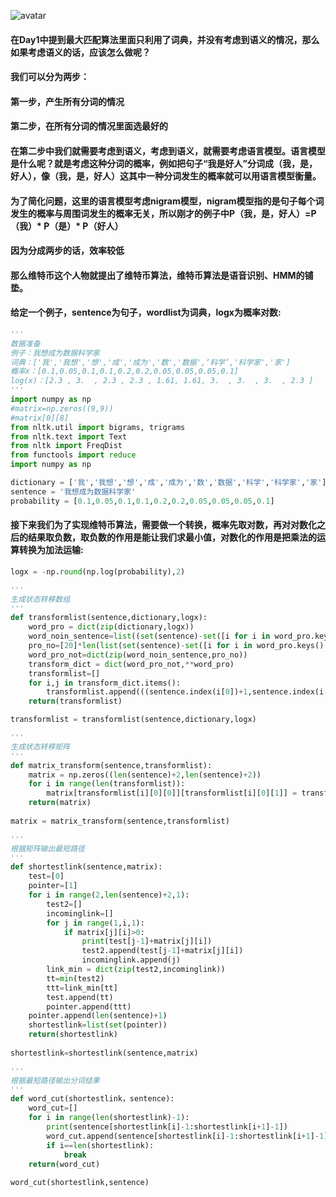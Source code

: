 ![avatar](/Users/betty/Downloads/自然语言处理/贪心学园课程练习/自建课程练习/02维特币算法-改.png)


#### 在Day1中提到最大匹配算法里面只利用了词典，并没有考虑到语义的情况，那么如果考虑语义的话，应该怎么做呢？
#### 我们可以分为两步：
#### 第一步，产生所有分词的情况
#### 第二步，在所有分词的情况里面选最好的
#### 在第二步中我们就需要考虑到语义，考虑到语义，就需要考虑语言模型。语言模型是什么呢？就是考虑这种分词的概率，例如把句子“我是好人”分词成（我，是，好人），像（我，是，好人）这其中一种分词发生的概率就可以用语言模型衡量。
#### 为了简化问题，这里的语言模型考虑nigram模型，nigram模型指的是句子每个词发生的概率与周围词发生的概率无关，所以刚才的例子中P（我，是，好人）=P（我）* P（是）* P（好人）

#### 因为分成两步的话，效率较低
#### 那么维特币这个人物就提出了维特币算法，维特币算法是语音识别、HMM的铺垫。

#### 给定一个例子，sentence为句子，wordlist为词典，logx为概率对数:
```python
'''
数据准备
例子：我想成为数据科学家
词典：['我','我想','想','成','成为','数','数据',‘科学’,'科学家','家']
概率x：[0.1,0.05,0.1,0.1,0.2,0.2,0.05,0.05,0.05,0.1]
log(x)：[2.3 , 3.  , 2.3 , 2.3 , 1.61, 1.61, 3.  , 3.  , 3.  , 2.3 ]   
'''
import numpy as np
#matrix=np.zeros((9,9))
#matrix[0][8]
from nltk.util import bigrams, trigrams
from nltk.text import Text
from nltk import FreqDist
from functools import reduce
import numpy as np

dictionary = ['我','我想','想','成','成为','数','数据','科学','科学家','家']
sentence = '我想成为数据科学家'
probability = [0.1,0.05,0.1,0.1,0.2,0.2,0.05,0.05,0.05,0.1]
```

#### 接下来我们为了实现维特币算法，需要做一个转换，概率先取对数，再对对数化之后的结果取负数，取负数的作用是能让我们求最小值，对数化的作用是把乘法的运算转换为加法运输:
```python
logx = -np.round(np.log(probability),2)
```

```python
'''
生成状态转移数组
'''
def transformlist(sentence,dictionary,logx):
    word_pro = dict(zip(dictionary,logx))
    word_noin_sentence=list((set(sentence)-set([i for i in word_pro.keys() if len(i)==1])))
    pro_no=[20]*len(list(set(sentence)-set([i for i in word_pro.keys() if len(i)==1])))
    word_pro_not=dict(zip(word_noin_sentence,pro_no))
    transform_dict = dict(word_pro_not,**word_pro)
    transformlist=[]
    for i,j in transform_dict.items():
        transformlist.append(((sentence.index(i[0])+1,sentence.index(i[-1])+2),j))
    return(transformlist)

transformlist = transformlist(sentence,dictionary,logx) 
```

```python
'''
生成状态转移矩阵
'''    
def matrix_transform(sentence,transformlist):
    matrix = np.zeros((len(sentence)+2,len(sentence)+2))
    for i in range(len(transformlist)):
        matrix[transformlist[i][0][0]][transformlist[i][0][1]] = transformlist[i][1]
    return(matrix)
    
matrix = matrix_transform(sentence,transformlist)  
```



```python
'''
根据矩阵输出最短路径
'''
def shortestlink(sentence,matrix):
    test=[0]
    pointer=[1]    
    for i in range(2,len(sentence)+2,1):
        test2=[]
        incominglink=[]
        for j in range(1,i,1):
            if matrix[j][i]>0:
                print(test[j-1]+matrix[j][i])
                test2.append(test[j-1]+matrix[j][i])
                incominglink.append(j)
        link_min = dict(zip(test2,incominglink))    
        tt=min(test2)
        ttt=link_min[tt]
        test.append(tt)
        pointer.append(ttt)
    pointer.append(len(sentence)+1)
    shortestlink=list(set(pointer))
    return(shortestlink)
    
shortestlink=shortestlink(sentence,matrix)
```

```python
'''
根据最短路径输出分词结果
'''
def word_cut(shortestlink，sentence):
    word_cut=[]
    for i in range(len(shortestlink)-1):
        print(sentence[shortestlink[i]-1:shortestlink[i+1]-1])
        word_cut.append(sentence[shortestlink[i]-1:shortestlink[i+1]-1])
        if i==len(shortestlink):
            break
    return(word_cut)
    
word_cut(shortestlink,sentence)
```









